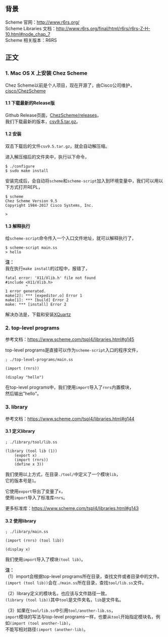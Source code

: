 ## 背景
Scheme 官网：http://www.r6rs.org/  
Scheme Libraries 文档：http://www.r6rs.org/final/html/r6rs/r6rs-Z-H-10.html#node_chap_7  
Scheme 相关版本：R6RS  

## 正文

### 1. Mac OS X 上安装 Chez Scheme
Chez Scheme以前是个人项目，现在开源了，由Cisco公司维护，  
[cisco/ChezScheme](https://github.com/cisco/ChezScheme)  
  
#### 1.1 下载最新的Release版
Github Release页面，[ChezScheme/releases](https://github.com/cisco/ChezScheme/releases)，  
我们下载最新的版本，[csv9.5.tar.gz](https://github.com/cisco/ChezScheme/releases/download/v9.5/csv9.5.tar.gz)。  
  
#### 1.2 安装
双击下载后的文件`csv9.5.tar.gz`，就会自动解压缩。  
  
进入解压缩后的文件夹中，执行以下命令，  
```
$ ./configure
$ sudo make install
```
  
安装完成后，会自动将`scheme`和`scheme-script`加入到环境变量中，我们可以用以下方式打开REPL，  
```
$ scheme
Chez Scheme Version 9.5
Copyright 1984-2017 Cisco Systems, Inc.

>
```
  
#### 1.3 解释执行
给`scheme-script`命令传入一个入口文件地址，就可以解释执行了，  
```
$ scheme-script main.ss
> hello
```
  
**注：**  
我在执行`make install`的过程中，报错了，  
```
fatal error: 'X11/Xlib.h' file not found
#include <X11/Xlib.h>
         ^
1 error generated.
make[2]: *** [expeditor.o] Error 1
make[1]: *** [build] Error 2
make: *** [install] Error 2
```
  
解决办法是，下载和安装[XQuartz](https://www.xquartz.org/)  

### 2. top-level programs
参考文档：https://www.scheme.com/tspl4/libraries.html#g145  
  
top-level programs是直接可以作为`scheme-script`入口的程序文件，  
```
; ./top-level-programs/main.ss

(import (rnrs))

(display "hello")
```
在top-level programs中，我们使用`import`导入了`rnrs`内置模块，  
然后输出"hello"。  
  
### 3. library
参考文档：https://www.scheme.com/tspl4/libraries.html#g144  
  
#### 3.1 定义library
```
; ./library/tool/lib.ss

(library (tool lib (1))
    (export x)
    (import (rnrs))
    (define x 3))
```
我们使用以上方式，在目录`./tool/`中定义了一个模块`lib`，  
它的版本号是`1`。  
  
它使用`export`导出了变量了`x`，  
使用`import`导入了标准库`rnrs`。  
  
更多标准库：https://www.scheme.com/tspl4/libraries.html#g143  
  
#### 3.2 使用library
```
; ./library/main.ss

(import (rnrs) (tool lib))

(display x)
```
我们使用`import`导入了模块`(tool lib)`。  
  
**注：**  
（1）import会根据top-level programs所在目录，查找文件或者目录中的文件。  
`(import (tool lib))`会在`./main.ss`所在目录，查找`tool/lib.ss`文件。  
  
（2）library定义的模块名，也应该与文件路径一致。  
`(library (tool lib))`其中`tool`是文件夹名，`lib`是文件名。  
  
（3）如果在`tool/lib.ss`中引用`tool/another-lib.ss`，  
`import`模块的写法与top-level programs一样，也要从`tool`开始指定模块名，例如`(import (tool another-lib)`，  
不能写相对路径`(import (another-lib)`。  
